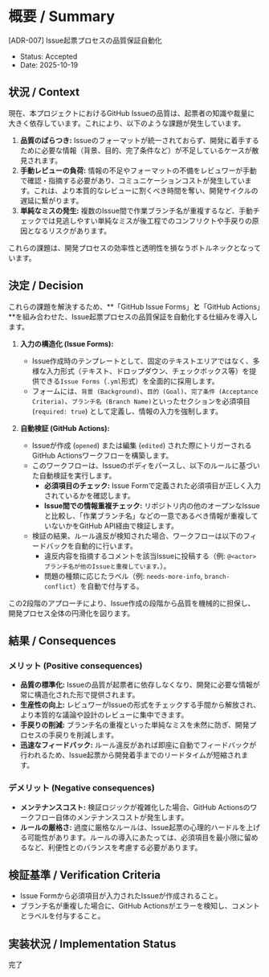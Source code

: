 # 概要 / Summary
[ADR-007] Issue起票プロセスの品質保証自動化

- Status: Accepted
- Date: 2025-10-19

## 状況 / Context

現在、本プロジェクトにおけるGitHub Issueの品質は、起票者の知識や裁量に大きく依存しています。これにより、以下のような課題が発生しています。

1.  **品質のばらつき:** Issueのフォーマットが統一されておらず、開発に着手するために必要な情報（背景、目的、完了条件など）が不足しているケースが散見されます。
2.  **手動レビューの負荷:** 情報の不足やフォーマットの不備をレビュワーが手動で確認・指摘する必要があり、コミュニケーションコストが発生しています。これは、より本質的なレビューに割くべき時間を奪い、開発サイクルの遅延に繋がります。
3.  **単純なミスの発生:** 複数のIssue間で作業ブランチ名が重複するなど、手動チェックでは見逃しやすい単純なミスが後工程でのコンフリクトや手戻りの原因となるリスクがあります。

これらの課題は、開発プロセスの効率性と透明性を損なうボトルネックとなっています。

## 決定 / Decision

これらの課題を解決するため、**「GitHub Issue Forms」**と**「GitHub Actions」**を組み合わせた、Issue起票プロセスの品質保証を自動化する仕組みを導入します。

1.  **入力の構造化 (Issue Forms):**
    *   Issue作成時のテンプレートとして、固定のテキストエリアではなく、多様な入力形式（テキスト、ドロップダウン、チェックボックス等）を提供できる`Issue Forms`（`.yml`形式）を全面的に採用します。
    *   フォームには、`背景 (Background)`、`目的 (Goal)`、`完了条件 (Acceptance Criteria)`、`ブランチ名 (Branch Name)`といったセクションを必須項目 (`required: true`) として定義し、情報の入力を強制します。

2.  **自動検証 (GitHub Actions):**
    *   Issueが作成 (`opened`) または編集 (`edited`) された際にトリガーされるGitHub Actionsワークフローを構築します。
    *   このワークフローは、Issueのボディをパースし、以下のルールに基づいた自動検証を実行します。
        *   **必須項目のチェック:** Issue Formで定義された必須項目が正しく入力されているかを確認します。
        *   **Issue間での情報重複チェック:** リポジトリ内の他のオープンなIssueと比較し、「作業ブランチ名」などの一意であるべき情報が重複していないかをGitHub API経由で検証します。
    *   検証の結果、ルール違反が検知された場合、ワークフローは以下のフィードバックを自動的に行います。
        *   違反内容を指摘するコメントを該当Issueに投稿する（例: `@<actor> ブランチ名が他のIssueと重複しています。`）。
        *   問題の種類に応じたラベル（例: `needs-more-info`, `branch-conflict`）を自動で付与する。

この2段階のアプローチにより、Issue作成の段階から品質を機械的に担保し、開発プロセス全体の円滑化を図ります。

## 結果 / Consequences

### メリット (Positive consequences)

*   **品質の標準化:** Issueの品質が起票者に依存しなくなり、開発に必要な情報が常に構造化された形で提供されます。
*   **生産性の向上:** レビュワーがIssueの形式をチェックする手間から解放され、より本質的な議論や設計のレビューに集中できます。
*   **手戻りの削減:** ブランチ名の重複といった単純なミスを未然に防ぎ、開発プロセスの手戻りを削減します。
*   **迅速なフィードバック:** ルール違反があれば即座に自動でフィードバックが行われるため、Issue起票から開発着手までのリードタイムが短縮されます。

### デメリット (Negative consequences)

*   **メンテナンスコスト:** 検証ロジックが複雑化した場合、GitHub Actionsのワークフロー自体のメンテナンスコストが発生します。
*   **ルールの厳格さ:** 過度に厳格なルールは、Issue起票の心理的ハードルを上げる可能性があります。ルールの導入にあたっては、必須項目を最小限に留めるなど、利便性とのバランスを考慮する必要があります。

## 検証基準 / Verification Criteria
- Issue Formから必須項目が入力されたIssueが作成されること。
- ブランチ名が重複した場合に、GitHub Actionsがエラーを検知し、コメントとラベルを付与すること。

## 実装状況 / Implementation Status

完了
